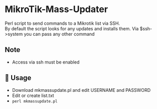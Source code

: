 # MikroTik-Mass-Updater
Perl script to send commands to a Mikrotik list via SSH.<br>
By default the script looks for any updates and installs them.
Via $ssh->system you can pass any other command

## Note
- Access via ssh must be enabled

## 🚀 Usage
- Download mkmassupdate.pl and edit USERNAME and PASSWORD
- Edit or create list.txt
- ```perl mkmassupdate.pl```

